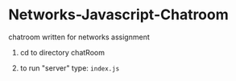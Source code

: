 # Networks-Javascript-Chatroom
chatroom written for networks assignment

1. cd to directory chatRoom

2. to run "server" type: `index.js`
